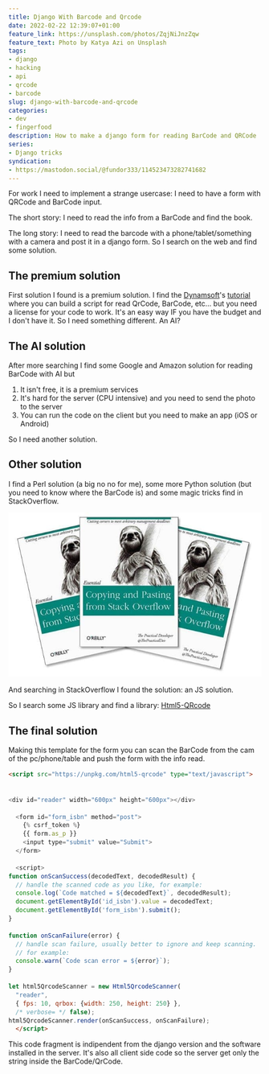 ```yaml
---
title: Django With Barcode and Qrcode
date: 2022-02-22 12:39:07+01:00
feature_link: https://unsplash.com/photos/ZqjNiJnzZqw
feature_text: Photo by Katya Azi on Unsplash
tags:
- django
- hacking
- api
- qrcode
- barcode
slug: django-with-barcode-and-qrcode
categories:
- dev
- fingerfood
description: How to make a django form for reading BarCode and QRCode
series:
- Django tricks
syndication:
- https://mastodon.social/@fundor333/114523473282741682
---
```

For work I need to implement a strange usercase: I need to have a form with QRCode and BarCode input.

The short story: I need to read the info from a BarCode and find the book.

The long story: I need to read the barcode with a phone/tablet/something with a camera and post it in a django form. So I search on the web and find some solution.

## The premium solution

First solution I found is a premium solution. I find the [Dynamsoft](https://www.dynamsoft.com/)'s [tutorial](https://www.dynamsoft.com/barcode-reader/programming/python/user-guide.html) where you can build a script for read QrCode, BarCode, etc... but you need a license for your code to work.
It's an easy way IF you have the budget and I don't have it.
So I need something different.
An AI?

## The AI solution

After more searching I find some Google and Amazon solution for reading BarCode with AI but

1) It isn't free, it is a premium services
2) It's hard for the server (CPU intensive) and you need to send the photo to the server
3) You can run the code on the client but you need to make an app (iOS or Android)

So I need another solution.

## Other solution

I find a Perl solution (a big no no for me), some more Python solution (but you need to know where the BarCode is) and some magic tricks find in StackOverflow.

![Copy and Paste from StackOverflow](CopyPastingStackOverflow.jpeg)

And searching in StackOverflow I found the solution: an JS solution.

So I search some JS library and find a library: [Html5-QRcode](https://github.com/mebjas/html5-qrcode)

## The final solution

Making this template for the form you can scan the BarCode from the cam of the pc/phone/table and push the form with the info read.

``` html
<script src="https://unpkg.com/html5-qrcode" type="text/javascript">


<div id="reader" width="600px" height="600px"></div>

  <form id="form_isbn" method="post">
    {% csrf_token %}
    {{ form.as_p }}
    <input type="submit" value="Submit">
  </form>

  <script>
function onScanSuccess(decodedText, decodedResult) {
  // handle the scanned code as you like, for example:
  console.log(`Code matched = ${decodedText}`, decodedResult);
  document.getElementById('id_isbn').value = decodedText;
  document.getElementById('form_isbn').submit();
}

function onScanFailure(error) {
  // handle scan failure, usually better to ignore and keep scanning.
  // for example:
  console.warn(`Code scan error = ${error}`);
}

let html5QrcodeScanner = new Html5QrcodeScanner(
  "reader",
  { fps: 10, qrbox: {width: 250, height: 250} },
  /* verbose= */ false);
html5QrcodeScanner.render(onScanSuccess, onScanFailure);
  </script>
```

This code fragment is indipendent from the django version and the software installed in the server.
It's also all client side code so the server get only the string inside the BarCode/QrCode.
